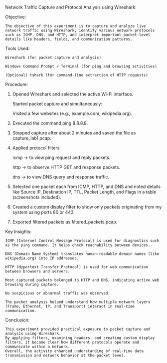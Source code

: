 Network Traffic Capture and Protocol Analysis using Wireshark:

Objective:

    The objective of this experiment is to capture and analyze live network traffic using Wireshark, identify various network protocols such as ICMP, DNS, and HTTP, and interpret important packet-level details like headers, fields, and communication patterns.

Tools Used:

    Wireshark (for packet capture and analysis)

    Windows Command Prompt / Terminal (for ping and browsing activities)

    (Optional) tshark (for command-line extraction of HTTP requests)

Procedure:

1. Opened Wireshark and selected the active Wi-Fi interface.

    Started packet capture and simultaneously:

    Visited a few websites (e.g., example.com, wikipedia.org).

2. Executed the command ping 8.8.8.8.

3. Stopped capture after about 2 minutes and saved the file as capture_lab1.pcap.

4. Applied protocol filters:

    icmp → to view ping request and reply packets.

    http → to observe HTTP GET and response packets.

    dns → to view DNS query and response traffic.

5. Selected one packet each from ICMP, HTTP, and DNS and noted details like Source IP, Destination IP, TTL, Packet Length, and Flags in a table (screenshots included).

6. Created a custom display filter to show only packets originating from my system using ports 80 or 443

7. Exported filtered packets as filtered_packets.pcap.

Key Insights:

    ICMP (Internet Control Message Protocol) is used for diagnostics such as the ping command. It helps check reachability between devices.

    DNS (Domain Name System) translates human-readable domain names (like wikipedia.org) into IP addresses.

    HTTP (Hypertext Transfer Protocol) is used for web communication between browsers and servers.

    Most captured packets belonged to HTTP and DNS, indicating active web browsing during capture.

    No suspicious or abnormal traffic was observed.

    The packet analysis helped understand how multiple network layers (Frame, Ethernet, IP, and Transport) interact in real-time communication.

Conclusion:

    This experiment provided practical exposure to packet capture and analysis using Wireshark.
    By applying filters, examining headers, and creating custom display filters, it became clear how different protocols operate and communicate within a network.
    Overall, the activity enhanced understanding of real-time data transmission and network behavior at the packet level.